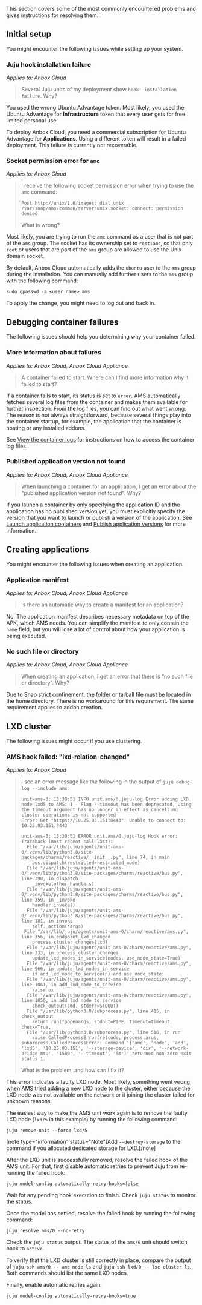 This section covers some of the most commonly encountered problems and gives instructions for resolving them.

## Initial setup

You might encounter the following issues while setting up your system.

### Juju hook installation failure

*Applies to: Anbox Cloud*

> Several Juju units of my deployment show `hook: installation failure`. Why?

You used the wrong Ubuntu Advantage token. Most likely, you used the Ubuntu Advantage for **Infrastructure** token that every user gets for free limited personal use.

To deploy Anbox Cloud, you need a commercial subscription for Ubuntu Advantage for **Applications**. Using a different token will result in a failed deployment. This failure is currently not recoverable.

### Socket permission error for `amc`

*Applies to: Anbox Cloud*

> I receive the following socket permission error when trying to use the `amc` command:
>
> ```text
> Post http://unix/1.0/images: dial unix /var/snap/ams/common/server/unix.socket: connect: permission denied
> ```
>
> What is wrong?

Most likely, you are trying to run the `amc` command as a user that is not part of the `ams` group. The socket has its ownership set to `root:ams`, so that only `root` or users that are part of the `ams` group are allowed to use the Unix domain socket.

By default, Anbox Cloud automatically adds the `ubuntu` user to the `ams` group during the installation. You can manually add further users to the `ams` group with the following command:

    sudo gpasswd -a <user_name> ams

To apply the change, you might need to log out and back in.

## Debugging container failures

The following issues should help you determining why your container failed.

### More information about failures

*Applies to: Anbox Cloud, Anbox Cloud Appliance*

> A container failed to start. Where can I find more information why it failed to start?

If a container fails to start, its status is set to `error`. AMS automatically fetches several log files from the container and makes them available for further inspection. From the log files, you can find out what went wrong. The reason is not always straightforward, because several things play into the container startup, for example, the application that the container is hosting or any installed addons.

See [View the container logs](https://discourse.ubuntu.com/t/view-the-container-logs/24329) for instructions on how to access the container log files.

### Published application version not found

*Applies to: Anbox Cloud, Anbox Cloud Appliance*

> When launching a container for an application, I get an error about the "published application version not found". Why?

If you launch a container by only specifying the application ID and the application has no published version yet, you must explicitly specify the version that you want to launch or publish a version of the application. See [Launch application containers](https://discourse.ubuntu.com/t/launch-a-container/24327#application-containers) and [Publish application versions](https://discourse.ubuntu.com/t/update-an-application/24201#publish-application-versions) for more information.

## Creating applications

You might encounter the following issues when creating an application.

### Application manifest

*Applies to: Anbox Cloud, Anbox Cloud Appliance*

> Is there an automatic way to create a manifest for an application?

No. The application manifest describes necessary metadata on top of the APK, which AMS needs. You can simplify the manifest to only contain the `name` field, but you will lose a lot of control about how your application is being executed.

### No such file or directory

*Applies to: Anbox Cloud, Anbox Cloud Appliance*

> When creating an application, I get an error that there is “no such file or directory”. Why?

Due to Snap strict confinement, the folder or tarball file must be located in the home directory. There is no workaround for this requirement. The same requirement applies to addon creation.

## LXD cluster

The following issues might occur if you use clustering.

<a name="ams-lxd-relation-changed-failed"></a>
### AMS hook failed: "lxd-relation-changed"

*Applies to: Anbox Cloud*

> I see an error message like the following in the output of `juju debug-log --include ams`:
>
> ```
> unit-ams-0: 13:30:51 INFO unit.ams/0.juju-log Error adding LXD node lxd5 to AMS: 1 - Flag --timeout has been deprecated, Using the timeout argument has no longer an effect as cancelling cluster operations is not supported
> Error: Get "https://10.25.83.151:8443": Unable to connect to: 10.25.83.151:8443
>
> unit-ams-0: 13:30:51 ERROR unit.ams/0.juju-log Hook error:
> Traceback (most recent call last):
>   File "/var/lib/juju/agents/unit-ams-0/.venv/lib/python3.8/site-packages/charms/reactive/__init__.py", line 74, in main
>     bus.dispatch(restricted=restricted_mode)
>   File "/var/lib/juju/agents/unit-ams-0/.venv/lib/python3.8/site-packages/charms/reactive/bus.py", line 390, in dispatch
>     _invoke(other_handlers)
>   File "/var/lib/juju/agents/unit-ams-0/.venv/lib/python3.8/site-packages/charms/reactive/bus.py", line 359, in _invoke
>     handler.invoke()
>   File "/var/lib/juju/agents/unit-ams-0/.venv/lib/python3.8/site-packages/charms/reactive/bus.py", line 181, in invoke
>     self._action(*args)
>  File "/var/lib/juju/agents/unit-ams-0/charm/reactive/ams.py", line 356, in endpoint_lxd_changed
>     process_cluster_changes(lxd)
>   File "/var/lib/juju/agents/unit-ams-0/charm/reactive/ams.py", line 333, in process_cluster_changes
>     update_lxd_nodes_in_service(nodes, use_node_state=True)
>   File "/var/lib/juju/agents/unit-ams-0/charm/reactive/ams.py", line 966, in update_lxd_nodes_in_service
>     if add_lxd_node_to_service(n) and use_node_state:
>   File "/var/lib/juju/agents/unit-ams-0/charm/reactive/ams.py", line 1061, in add_lxd_node_to_service
>     raise ex
>   File "/var/lib/juju/agents/unit-ams-0/charm/reactive/ams.py", line 1050, in add_lxd_node_to_service
>     check_output(cmd, stderr=STDOUT)
>   File "/usr/lib/python3.8/subprocess.py", line 415, in check_output
>     return run(*popenargs, stdout=PIPE, timeout=timeout, check=True,
>   File "/usr/lib/python3.8/subprocess.py", line 516, in run
>     raise CalledProcessError(retcode, process.args,
> subprocess.CalledProcessError: Command '['amc', 'node', 'add', 'lxd5', '10.25.83.151', '--storage-device', 'dir', '--network-bridge-mtu', '1500', '--timeout', '5m']' returned non-zero exit status 1.
> ```
> What is the problem, and how can I fix it?

This error indicates a faulty LXD node. Most likely, something went wrong when AMS tried adding a new LXD node to the cluster, either because the LXD node was not available on the network or it joining the cluster failed for unknown reasons.

The easiest way to make the AMS unit work again is to remove the faulty LXD node (`lxd/5` in this example) by running the following command:

    juju remove-unit --force lxd/5

[note type="information" status="Note"]Add `--destroy-storage` to the command if you allocated dedicated storage for LXD.[/note]

After the LXD unit is successfully removed, resolve the failed hook of the AMS unit. For that, first disable
automatic retries to prevent Juju from re-running the failed hook:

    juju model-config automatically-retry-hooks=false

Wait for any pending hook execution to finish. Check `juju status` to monitor the status.

Once the model has settled, resolve the failed hook by running the following command:

    juju resolve ams/0 --no-retry

Check the `juju status` output. The status of the `ams/0` unit should switch back to `active`.

To verify that the LXD cluster is still correctly in place, compare the output of `juju ssh ams/0 -- amc node ls`
and `juju ssh lxd/0 -- lxc cluster ls`. Both commands should list the same LXD nodes.

Finally, enable automatic retries again:

    juju model-config automatically-retry-hooks=true

